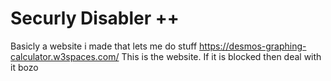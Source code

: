 # Securly Disabler ++
Basicly a website i made that lets me do stuff
https://desmos-graphing-calculator.w3spaces.com/
This is the website. If it is blocked then deal with it bozo
